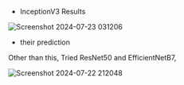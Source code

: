 
- InceptionV3 Results

  
![Screenshot 2024-07-23 031206](https://github.com/user-attachments/assets/42621ff6-e4de-4c4a-b0b5-df3956206343)

- their prediction




Other than this, Tried ResNet50 and EfficientNetB7,


![Screenshot 2024-07-22 212048](https://github.com/user-attachments/assets/5b55b5a4-077d-4edf-ac8c-191dd4ae6047)
